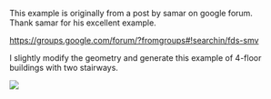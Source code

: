 This example is originally from a post by samar on google forum.  
Thank samar for his excellent example.  

https://groups.google.com/forum/?fromgroups#!searchin/fds-smv

I slightly modify the geometry and generate this example of 4-floor buildings with two stairways.  

![](https://github.com/godisreal/test-crowd-dynamics/blob/master/4FloorBld/bld_wpr_3_0052.png)
